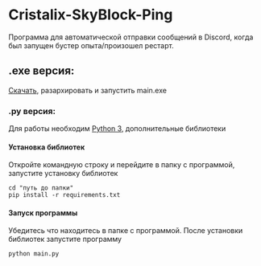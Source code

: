 # Cristalix-SkyBlock-Ping
Программа для автоматической отправки сообщений  в Discord, когда был запущен бустер опыта/произошел рестарт.

## .exe версия:
  [Скачать](https://github.com/matswuuu/Cristalix-SkyBlock-Ping/releases/download/v0.0.1/Cristalix-SkyBlock-Ping.zip), разархировать и запустить main.exe
 
### .py версия:
  Для работы необходим [Python 3](https://www.python.org/downloads/), дополнительные библиотеки
  
#### Установка библиотек
   Откройте командную строку и перейдите в папку с программой, запустите установку библиотек

    cd "путь до папки"
    pip install -r requirements.txt
    
#### Запуск программы
   Убедитесь что находитесь в папке с программой. После установки библиотек запустите программу
     
    python main.py
